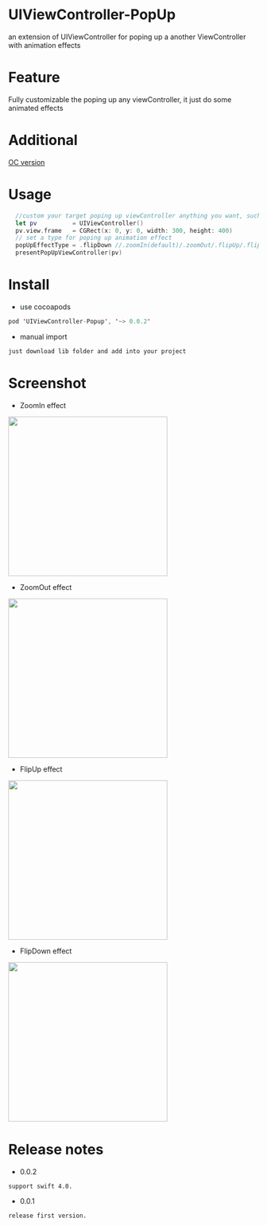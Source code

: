 # UIViewController-PopUp
an extension of UIViewController for poping up a another ViewController with animation effects

# Feature
Fully customizable the poping up any viewController, it just do some animated effects

# Additional

[OC version](https://github.com/litt1e-p/UIViewController_PopUp)

# Usage

```swift
  //custom your target poping up viewController anything you want, such as its bound size ...
  let pv          = UIViewController()
  pv.view.frame   = CGRect(x: 0, y: 0, width: 300, height: 400)
  // set a type for poping up animation effect
  popUpEffectType = .flipDown //.zoomIn(default)/.zoomOut/.flipUp/.flipDown
  presentPopUpViewController(pv)
```

# Install

- use cocoapods
```swift
pod 'UIViewController-Popup', '~> 0.0.2'
```
- manual import
```swift
just download lib folder and add into your project
```

# Screenshot

- ZoomIn effect

<img src="Screenshots/screenshot01.gif" width="320">

- ZoomOut effect

<img src="Screenshots/screenshot02.gif" width="320">

- FlipUp effect

<img src="Screenshots/screenshot03.gif" width="320">

- FlipDown effect

<img src="Screenshots/screenshot04.gif" width="320">

# Release notes

- 0.0.2

`support swift 4.0.`

- 0.0.1

`release first version.`
